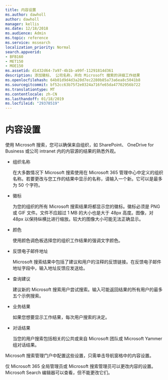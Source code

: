 ```yaml
---
title: 内容设置
ms.author: dawholl
author: dawholl
manager: kellis
ms.date: 12/18/2018
ms.audience: Admin
ms.topic: reference
ms.service: mssearch
localization_priority: Normal
search.appverid:
- BFB160
- MET150
- MOE150
ms.assetid: d1432d64-7a97-4b1b-a99f-11291814d361
description: 添加徽标、 公司名称，并向 Microsoft 搜索的详细工作结果
ms.openlocfilehash: 64b01d9d4d3a20d7ec2280b85a73a6ea8c5041b8
ms.sourcegitcommit: bf52cc63b75f2e0324a716fe65da47702956b722
ms.translationtype: MT
ms.contentlocale: zh-CN
ms.lasthandoff: 01/18/2019
ms.locfileid: "29378519"
---
```

# <a name="content-settings"></a>内容设置

使用 Microsoft 搜索，您可以确保来自组织，如 SharePoint、 OneDrive for Business 或公司 intranet 内的内容源的结果的熟悉外观。 
  
- 组织名称
    
    在大多数情况下 Microsoft 搜索使用在 Microsoft 365 管理中心中定义的组织名称。若要更改与您工作的结果中显示的名称，请输入一个新。它可以是最多为 50 个字符。
    
- 徽标
    
    为您的组织的所有 Microsoft 搜索结果将都显示您的徽标。徽标必须是 PNG 或 GIF 文件。文件不应超过 1 MB 的大小也是大于 48px 高度。图像，对 48px 以保持纵横比进行缩放。较大的图像大小可能无法正确显示。
    
- 颜色
    
    使用颜色调色板选择您的组织工作结果的强调文字颜色。
    
- 反馈电子邮件地址
    
    Microsoft 搜索结果中包括了建议和用户的注释的反馈链接。在反馈电子邮件地址字段中，输入地址反馈应发送给。
    
- 查询建议
    
    建议新的 Microsoft 搜索用户尝试搜索。输入可能返回结果的所有用户的最多五个示例搜索。
    
- 业务结果
    
    如果您想要显示工作结果，每次用户搜索的决定。
    
- 对话结果
    
    当您的用户搜索包括相关的公共或来自 Microsoft 团队或 Microsoft Yammer 组对话结果。
    
Microsoft 搜索管理门户中配置这些设置，只需单击导航窗格中的内容设置。
  
仅 Microsoft 365 全局管理员或 Microsoft 搜索管理员可以更改内容的设置。Microsoft Search 编辑器可以查看，但不能更改它们。


